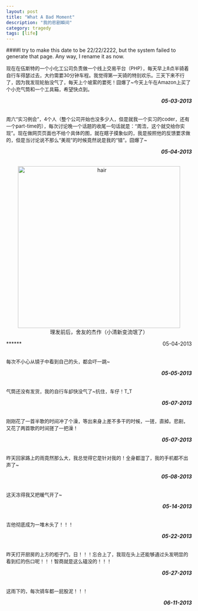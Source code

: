 ```yaml
---
layout: post
title: "What A Bad Moment"
description: "我的悲剧瞬间"
category: tragedy
tags: [life]
---
```


####I try to make this date to be 22/22/2222, but the system failed to generate that page. Any way, I rename it as now.

<p style="font-size:13px">现在在伍斯特的一个小化工公司负责做一个线上交易平台（PHP），每天早上8点半骑着自行车得瑟过去，大约需要30分钟车程。我觉得第一天骑的特别欢乐。三天下来不行了，因为我发现轮胎没气了，每天上个坡累的要死！囧爆了~今天上午在Amazon上买了个小充气筒和一个工具箱，希望快点到。</p>

***<span style="float:right">05-03-2013</span>***
<br/><br/>
<p style="font-size:13px">周六“实习例会”，4个人（整个公司开始也没多少人，但是就我一个实习的coder，还有一个part-time的），每次讨论晚一个话题的收尾一句话就是：“周浩，这个就交给你实现”。现在做网页页面也不给个具体的图，就在瞎子摸象似的，我是按照他的反馈要求做的，但是当讨论说不那么“美观”的时候竟然说是我的“错”。囧爆了~</p>

***<span style="float:right">05-04-2013</span>***
<br/><br/>
<p style="text-align:center;"><a href="http://www.flickr.com/photos/sbzhouhao/8708412237/" title="hair by Zhou Hao, on Flickr"><img src="http://farm9.staticflickr.com/8414/8708412237_2a6d253c0d.jpg" width="440" height="440" alt="hair"></a><br/>理发前后，舍友的杰作（小清新变流氓了）</p>
***<span style="float:right">05-04-2013</span>***
<br/><br/>
<p style="font-size:13px">每次不小心从镜子中看到自己的头，都会吓一跳~ </p>

***<span style="float:right">05-05-2013</span>***
<br/><br/>
<p style="font-size:13px">气筒还没有发货，我的自行车却快没气了~抗住，车仔！T_T </p>

***<span style="float:right">05-07-2013</span>***
<br/><br/>
<p style="font-size:13px">刚刚花了一首半歌的时间冲了个澡，等出来身上差不多干的时候，一搓，直掉。悲剧，又花了两首歌的时间搓了一把澡！</p>

***<span style="float:right">05-07-2013</span>***
<br/><br/>
<p style="font-size:13px">昨天回家路上的雨竟然那么大，我总觉得它是针对我的！全身都湿了，我的手机都不出声了~</p>

***<span style="float:right">05-08-2013</span>***
<br/><br/>
<p style="font-size:13px">这天冻得我又把暖气开了~</p>

***<span style="float:right">05-14-2013</span>***
<br/><br/>
<p style="font-size:13px">吉他彻底成为一堆木头了！！！</p>

***<span style="float:right">05-22-2013</span>***
<br/><br/>
<p style="font-size:13px">昨天打开厨房的上方的柜子门，日！！！忘合上了，我现在头上还能够通过头发明显的看到红的伤口呢！！！智商就是这么磕没的！！！</p>

***<span style="float:right">05-27-2013</span>***
<br/><br/>
<p style="font-size:13px">这雨下的，每次骑车都一屁股泥！！！</p>

***<span style="float:right">06-11-2013</span>***
<br/><br/>
